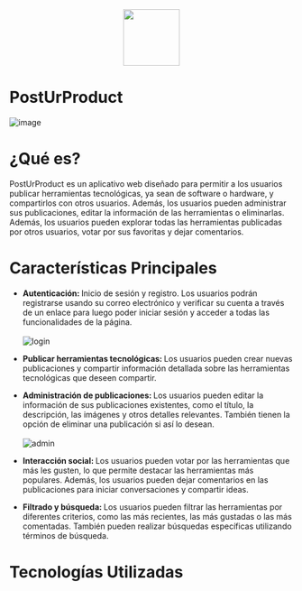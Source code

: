 
<div align="center">
  <img src="https://github.com/acarov1407/PostUrProduct/assets/118088808/8d05ad74-1938-4ab7-9fd8-0327e121b320" width="100" height="auto"/>
</div>

# PostUrProduct
![image](https://github.com/acarov1407/PostUrProduct/assets/118088808/2cab7c25-9668-4396-bc4e-8224d963a22a)

# ¿Qué es?
PostUrProduct es un aplicativo web diseñado para permitir a los usuarios publicar herramientas tecnológicas, ya sean de software o hardware, y compartirlos con otros usuarios. Además, los usuarios pueden administrar sus publicaciones, editar la información de las herramientas o eliminarlas. Además, los usuarios pueden explorar todas las herramientas publicadas por otros usuarios, votar por sus favoritas y dejar comentarios.

# Características Principales
- <strong>Autenticación: </strong> Inicio de sesión y registro. Los usuarios podrán registrarse usando su correo electrónico y verificar su cuenta a través de un enlace para luego poder iniciar sesión y acceder a todas las funcionalidades de la página.
<br></br>
![login](https://github.com/acarov1407/PostUrProduct/assets/118088808/1e74320b-8e84-4e6e-b66b-8effc7a03d31)

- <strong>Publicar herramientas tecnológicas: </strong> Los usuarios pueden crear nuevas publicaciones y compartir información detallada sobre las herramientas tecnológicas que deseen compartir.

- <strong>Administración de publicaciones: </strong> Los usuarios pueden editar la información de sus publicaciones existentes, como el título, la descripción, las imágenes y otros detalles relevantes. También tienen la opción de eliminar una publicación si así lo desean.
<br></br>
![admin](https://github.com/acarov1407/PostUrProduct/assets/118088808/0067d5f5-6699-4653-b6ae-70eda92f1bab)


- <strong> Interacción social: </strong> Los usuarios pueden votar por las herramientas que más les gusten, lo que permite destacar las herramientas más populares. Además, los usuarios pueden dejar comentarios en las publicaciones para iniciar conversaciones y compartir ideas.

- <strong>Filtrado y búsqueda: </strong> Los usuarios pueden filtrar las herramientas por diferentes criterios, como las más recientes, las más gustadas o las más comentadas. También pueden realizar búsquedas específicas utilizando términos de búsqueda.

# Tecnologías Utilizadas
